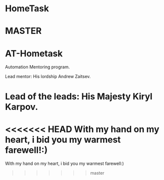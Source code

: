HomeTask 
========
MASTER
========
AT-Hometask
===========
Automation Mentoring program. 

Lead mentor: His lordship Andrew Zaitsev. 

Lead of the leads: His Majesty Kiryl Karpov.
============================================
<<<<<<< HEAD
With my hand on my heart, i bid you my warmest farewell!:)
=======
With my hand on my heart, i bid you my warmest farewell:)
>>>>>>> master
